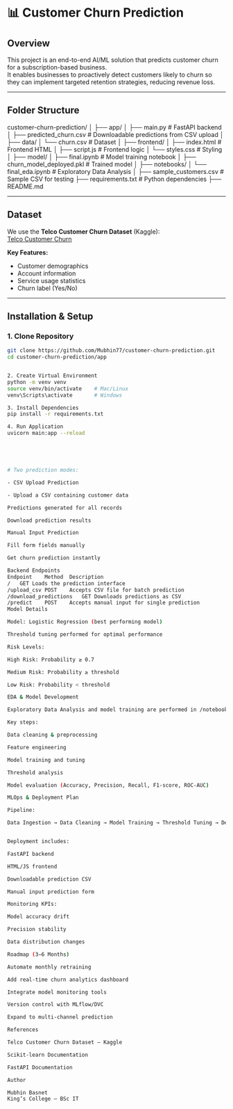 # 📊 Customer Churn Prediction

## Overview
This project is an end-to-end AI/ML solution that predicts customer churn for a subscription-based business.  
It enables businesses to proactively detect customers likely to churn so they can implement targeted retention strategies, reducing revenue loss.

---

## Folder Structure

customer-churn-prediction/
│
├── app/
│ ├── main.py # FastAPI backend
│ ├── predicted_churn.csv # Downloadable predictions from CSV upload
│
├── data/
│ └── churn.csv # Dataset
│
├── frontend/
│ ├── index.html # Frontend HTML
│ ├── script.js # Frontend logic
│ └── styles.css # Styling
│
├── model/
│ ├── final.ipynb # Model training notebook
│ ├── churn_model_deployed.pkl # Trained model
│
├── notebooks/
│ └── final_eda.ipynb # Exploratory Data Analysis
│
├── sample_customers.csv # Sample CSV for testing
├── requirements.txt # Python dependencies
├── README.md


---

## Dataset
We use the **Telco Customer Churn Dataset** (Kaggle):  
[Telco Customer Churn](https://www.kaggle.com/blastchar/telco-customer-churn)

**Key Features:**
- Customer demographics
- Account information
- Service usage statistics
- Churn label (Yes/No)

---

## Installation & Setup

### 1. Clone Repository
```bash
git clone https://github.com/Mubhin77/customer-churn-prediction.git
cd customer-churn-prediction/app


2. Create Virtual Environment
python -m venv venv
source venv/bin/activate    # Mac/Linux
venv\Scripts\activate       # Windows

3. Install Dependencies
pip install -r requirements.txt

4. Run Application
uvicorn main:app --reload





# Two prediction modes:

- CSV Upload Prediction

- Upload a CSV containing customer data

Predictions generated for all records

Download prediction results

Manual Input Prediction

Fill form fields manually

Get churn prediction instantly

Backend Endpoints
Endpoint	Method	Description
/	GET	Loads the prediction interface
/upload_csv	POST	Accepts CSV file for batch prediction
/download_predictions	GET	Downloads predictions as CSV
/predict	POST	Accepts manual input for single prediction
Model Details

Model: Logistic Regression (best performing model)

Threshold tuning performed for optimal performance

Risk Levels:

High Risk: Probability ≥ 0.7

Medium Risk: Probability ≥ threshold

Low Risk: Probability < threshold

EDA & Model Development

Exploratory Data Analysis and model training are performed in /notebooks/final_eda.ipynb and /model/final.ipynb.

Key steps:

Data cleaning & preprocessing

Feature engineering

Model training and tuning

Threshold analysis

Model evaluation (Accuracy, Precision, Recall, F1-score, ROC-AUC)

MLOps & Deployment Plan

Pipeline:

Data Ingestion → Data Cleaning → Model Training → Threshold Tuning → Deployment → Monitoring


Deployment includes:

FastAPI backend

HTML/JS frontend

Downloadable prediction CSV

Manual input prediction form

Monitoring KPIs:

Model accuracy drift

Precision stability

Data distribution changes

Roadmap (3–6 Months)

Automate monthly retraining

Add real-time churn analytics dashboard

Integrate model monitoring tools

Version control with MLflow/DVC

Expand to multi-channel prediction

References

Telco Customer Churn Dataset — Kaggle

Scikit-learn Documentation

FastAPI Documentation

Author

Mubhin Basnet
King’s College — BSc IT